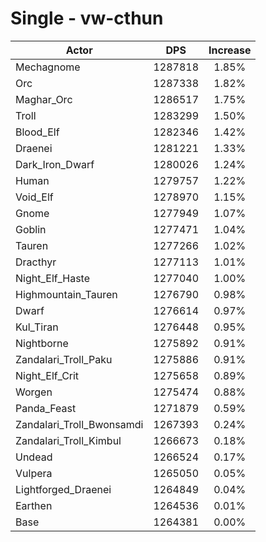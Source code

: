 # Single - vw-cthun
| Actor | DPS | Increase |
|---|:---:|:---:|
|Mechagnome|1287818|1.85%|
|Orc|1287338|1.82%|
|Maghar_Orc|1286517|1.75%|
|Troll|1283299|1.50%|
|Blood_Elf|1282346|1.42%|
|Draenei|1281221|1.33%|
|Dark_Iron_Dwarf|1280026|1.24%|
|Human|1279757|1.22%|
|Void_Elf|1278970|1.15%|
|Gnome|1277949|1.07%|
|Goblin|1277471|1.04%|
|Tauren|1277266|1.02%|
|Dracthyr|1277113|1.01%|
|Night_Elf_Haste|1277040|1.00%|
|Highmountain_Tauren|1276790|0.98%|
|Dwarf|1276614|0.97%|
|Kul_Tiran|1276448|0.95%|
|Nightborne|1275892|0.91%|
|Zandalari_Troll_Paku|1275886|0.91%|
|Night_Elf_Crit|1275658|0.89%|
|Worgen|1275474|0.88%|
|Panda_Feast|1271879|0.59%|
|Zandalari_Troll_Bwonsamdi|1267393|0.24%|
|Zandalari_Troll_Kimbul|1266673|0.18%|
|Undead|1266524|0.17%|
|Vulpera|1265050|0.05%|
|Lightforged_Draenei|1264849|0.04%|
|Earthen|1264536|0.01%|
|Base|1264381|0.00%|
